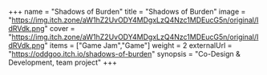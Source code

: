 +++
name = "Shadows of Burden"
title = "Shadows of Burden"
image = "https://img.itch.zone/aW1hZ2UvODY4MDgxLzQ4Nzc1MDEucG5n/original/IdRVdk.png"
cover = "https://img.itch.zone/aW1hZ2UvODY4MDgxLzQ4Nzc1MDEucG5n/original/IdRVdk.png"
items = ["Game Jam","Game"]
weight = 2
externalUrl = "https://oddgoo.itch.io/shadows-of-burden"
synopsis = "Co-Design & Development, team project"
+++